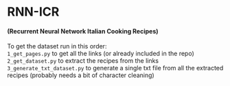 # RNN-ICR  
#### (Recurrent Neural Network Italian Cooking Recipes)

To get the dataset run in this order:  
`1_get_pages.py` to get all the links (or already included in the repo)  
`2_get_dataset.py` to extract the recipes from the links  
`3_generate_txt_dataset.py` to generate a single txt file from all the extracted recipes (probably needs a bit of character cleaning)